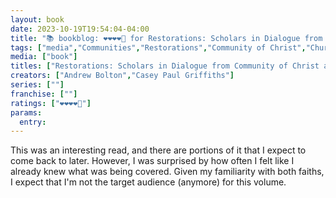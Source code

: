 ```yaml
---
layout: book
date: 2023-10-19T19:54:04-04:00
title: "📚 bookblog: ❤️❤️❤️❤️🖤 for Restorations: Scholars in Dialogue from Community of Christ and The Church of Jesus Christ of Latter-day Saints, by Andrew Bolton and Casey Paul Griffiths"
tags: ["media","Communities","Restorations","Community of Christ","Church of Jesus Christ of Latter-day Saints","Andrew Bolton","Casey Paul Griffiths"]
media: ["book"]
titles: ["Restorations: Scholars in Dialogue from Community of Christ and The Church of Jesus Christ of Latter-day Saints"]
creators: ["Andrew Bolton","Casey Paul Griffiths"]
series: [""]
franchise: [""]
ratings: ["❤️❤️❤️❤️🖤"]
params:
  entry:
---
```


This was an interesting read, and there are portions of it that I expect to come back to later. However, I was surprised by how often I felt like I already knew what was being covered. Given my familiarity with both faiths, I expect that I'm not the target audience (anymore) for this volume.
